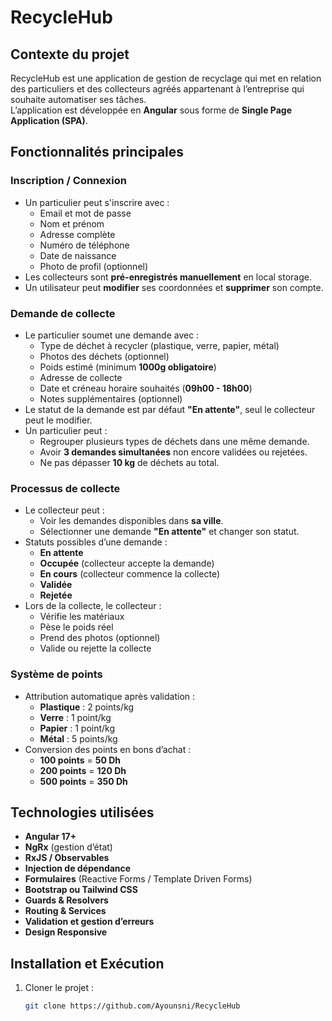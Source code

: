 # RecycleHub

## Contexte du projet  
RecycleHub est une application de gestion de recyclage qui met en relation des particuliers et des collecteurs agréés appartenant à l’entreprise qui souhaite automatiser ses tâches.  
L’application est développée en **Angular** sous forme de **Single Page Application (SPA)**.

## Fonctionnalités principales  

### Inscription / Connexion  
- Un particulier peut s'inscrire avec :  
  - Email et mot de passe  
  - Nom et prénom  
  - Adresse complète  
  - Numéro de téléphone  
  - Date de naissance  
  - Photo de profil (optionnel)  
- Les collecteurs sont **pré-enregistrés manuellement** en local storage.  
- Un utilisateur peut **modifier** ses coordonnées et **supprimer** son compte.  

### Demande de collecte  
- Le particulier soumet une demande avec :  
  - Type de déchet à recycler (plastique, verre, papier, métal)  
  - Photos des déchets (optionnel)  
  - Poids estimé (minimum **1000g obligatoire**)  
  - Adresse de collecte  
  - Date et créneau horaire souhaités (**09h00 - 18h00**)  
  - Notes supplémentaires (optionnel)  
- Le statut de la demande est par défaut **"En attente"**, seul le collecteur peut le modifier.  
- Un particulier peut :
  - Regrouper plusieurs types de déchets dans une même demande.  
  - Avoir **3 demandes simultanées** non encore validées ou rejetées.  
  - Ne pas dépasser **10 kg** de déchets au total.  

### Processus de collecte  
- Le collecteur peut :  
  - Voir les demandes disponibles dans **sa ville**.  
  - Sélectionner une demande **"En attente"** et changer son statut.  
- Statuts possibles d’une demande :  
  - **En attente**  
  - **Occupée** (collecteur accepte la demande)  
  - **En cours** (collecteur commence la collecte)  
  - **Validée**  
  - **Rejetée**  
- Lors de la collecte, le collecteur :  
  - Vérifie les matériaux  
  - Pèse le poids réel  
  - Prend des photos (optionnel)  
  - Valide ou rejette la collecte  

### Système de points  
- Attribution automatique après validation :  
  - **Plastique** : 2 points/kg  
  - **Verre** : 1 point/kg  
  - **Papier** : 1 point/kg  
  - **Métal** : 5 points/kg  
- Conversion des points en bons d’achat :  
  - **100 points** = **50 Dh**  
  - **200 points** = **120 Dh**  
  - **500 points** = **350 Dh**  

## Technologies utilisées  
- **Angular 17+**  
- **NgRx** (gestion d’état)  
- **RxJS / Observables**  
- **Injection de dépendance**  
- **Formulaires** (Reactive Forms / Template Driven Forms)  
- **Bootstrap ou Tailwind CSS**  
- **Guards & Resolvers**  
- **Routing & Services**  
- **Validation et gestion d’erreurs**  
- **Design Responsive**  

## Installation et Exécution  
1. Cloner le projet :  
   ```sh
   git clone https://github.com/Ayounsni/RecycleHub
